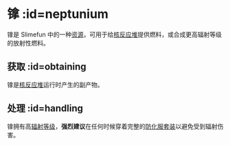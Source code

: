 # 镎 :id=neptunium

镎是 Slimefun 中的一种[资源](/Resources)，可用于给[核反应堆](/Reactors)提供燃料，或合成更高辐射等级的放射性燃料。

## 获取 :id=obtaining

镎是[核反应堆](/Reactors)运行时产生的副产物。

## 处理 :id=handling

镎拥有高[辐射等级](/Radiation)，**强烈建议**在任何时候穿着完整的[防化服套装](/Armor#hazmat-suit)以避免受到辐射伤害。
